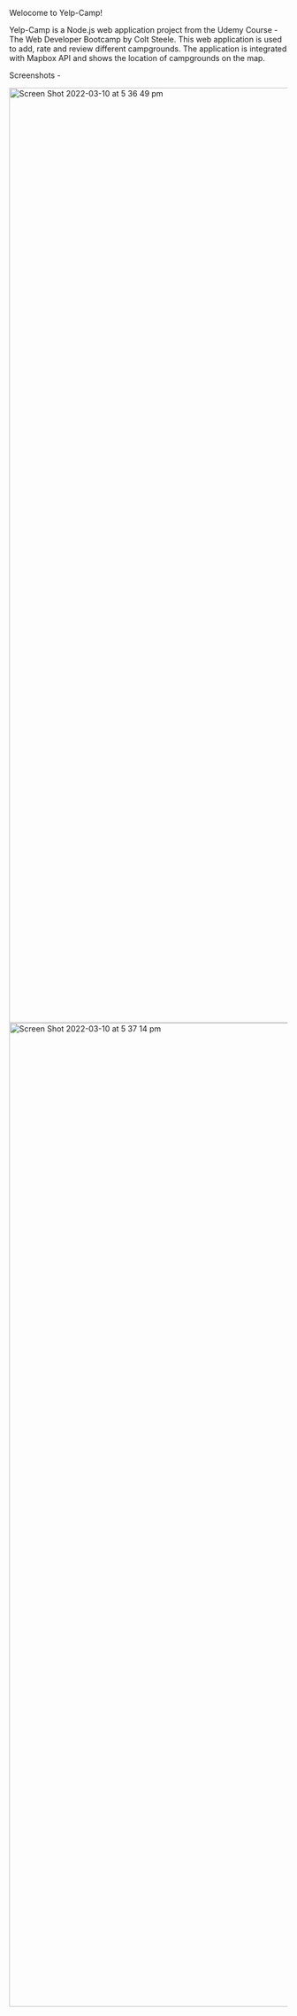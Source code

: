 Welocome to Yelp-Camp!

Yelp-Camp is a Node.js web application project from the Udemy Course - The Web Developer Bootcamp by Colt Steele. This web application is used to add, rate and review different campgrounds. The application is integrated with Mapbox API and shows the location of campgrounds on the map.

Screenshots - 

<img width="1690" alt="Screen Shot 2022-03-10 at 5 36 49 pm" src="https://user-images.githubusercontent.com/69043188/157603639-629a5793-086e-4d3a-9270-5772c6809925.png">
<img width="1778" alt="Screen Shot 2022-03-10 at 5 37 14 pm" src="https://user-images.githubusercontent.com/69043188/157603644-8fbd407e-554f-466b-b13d-08ce048cb2be.png">
